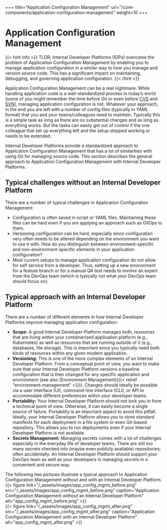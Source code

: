 +++
title="Application Configuration Management"
url="/core-components/application-configuration-management"
weight=10
+++

# Application Configuration Management

{{< hint info >}}
TLDR; Internal Developer Platforms (IDPs) overcome the problem of Application Configuration Management by enabling you to manage application configuration in a similar way to how you manage and version source code. This has a significant impact on maintaining, debugging, and governing application configuration.
{{< /hint >}}

Application Configuration Management can be a real nightmare. While handling application code is a well-standardized process in today’s world (some of you might remember the time before Git or even before [CVS](https://en.wikipedia.org/wiki/Concurrent_Versions_System) and [SVN](https://en.wikipedia.org/wiki/Apache_Subversion)), managing application configuration is not. Whatever your approach, in the end you are left with a number of config files (typically in YAML format) that you and your teams/colleagues need to maintain. Typically this is a simple task as long as there are no substantial changes and as long as everything works. But the tasks can easily get out of control if the one colleague that set up everything left and the setup stopped working or needs to be extended.

Internal Developer Platforms provide a standardized approach to Application Configuration Management that has a lot of similarities with using Git for managing source code. This section describes the general approach to Application Configuration Management with Internal Developer Platforms.

## Typical challenges without an Internal Developer Platform

There are a number of typical challenges in Application Configuration Management:

- Configuration is often saved in script or YAML files. Maintaining these files can be hard even if you are applying an approach such as GitOps to them.
- Versioning configuration can be hard, especially since configuration very often needs to be altered depending on the environment you want to use it with. How do you distinguish between environment-specific and non-environment-specific elements in your application configuration?
- Most current setups to manage application configuration do not allow for self service from a developer. Thus, setting up a new environment for a feature branch or for a manual QA test needs to involve an expert from the DevOps team (which is typically not what your DevOps team should focus on).

## Typical approach with an Internal Developer Platform

There are a number of different elements in how Internal Developer Platforms improve managing application configuration:

- **Scope:** A good Internal Developer Platform manages both, resources that are living within your containerized application platform (e.g., Kubernetes) as well as resources that are running outside of it (e.g., databases, file storage). This is important since you typically need both kinds of resources within any given modern application.
- **Versioning:**  This is one of the more complex elements of an Internal Developer Platform. From a conceptual point of view, you want to make sure that your Internal Developer Platform versions a baseline configuration that is then changed for any specific application and environment (see also [Environment Management]({{< relref "environment-management" >}})). Changes should ideally be possible via a user interface (UI), command-line interface (CLI), or API to accommodate different preferences within your developer teams.
- **Portability:** Your Internal Developer Platform should not lock you in from a technical point of view. Otherwise, it can easily become a single source of failure. Portability is an important aspect to avoid this pitfall. Ideally, your Internal Developer Platform allows you to store standard manifests for each deployment in a file system or even Git-based repository. This allows you to run deployments even if your Internal Developer Platform is not available.
- **Secrets Management:** Managing secrets comes with a lot of challenges especially in the everyday life of developer teams. There are still too many secrets checked into (maybe even publicly available) repositories; often accidentally. An Internal Developer Platform should support your DevOps team as well as your developers in managing secrets in a convenient and secure way.

The following two pictures illustrate a typical approach to Application Configuration Management _without_ and _with_ an Internal Developer Platform.
{{< figure link="/_assets/images/app_config_mgmt_before.png" src="/_assets/images/app_config_mgmt_before.png" caption="Application Configuration Management _without_ an Internal Developer Platform" alt="app_config_mgmt_before.png" >}}  
{{< figure link="/_assets/images/app_config_mgmt_after.png" src="/_assets/images/app_config_mgmt_after.png" caption="Application Configuration Management _with_ an Internal Developer Platform" alt="app_config_mgmt_after.png" >}}
